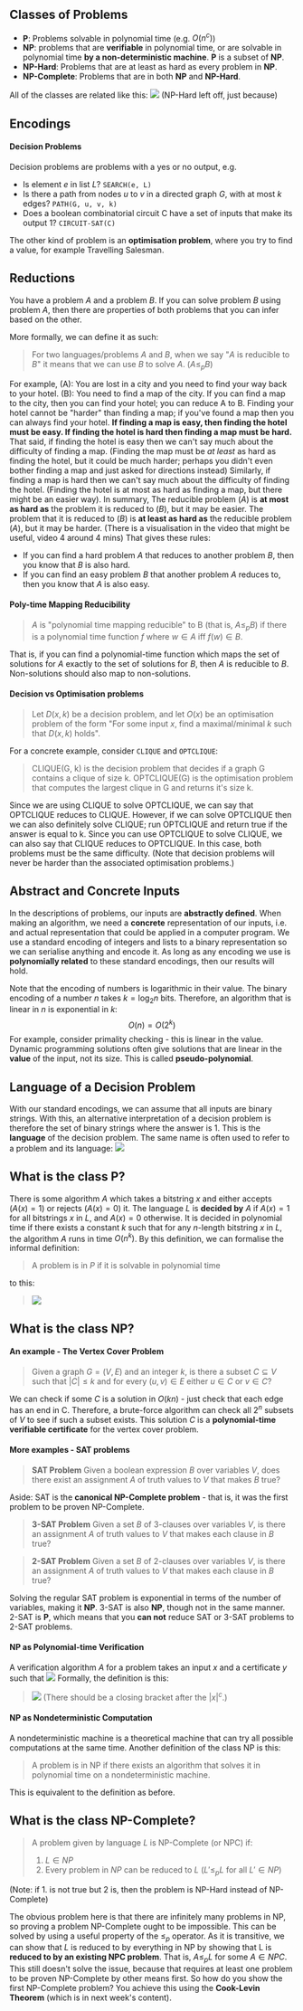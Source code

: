 ## Classes of Problems
- **P**: Problems solvable in polynomial time (e.g. $O(n^c)$)
- **NP**: problems that are **verifiable** in polynomial time, or are solvable in polynomial time **by a non-deterministic machine**. **P** is a subset of **NP**.
- **NP-Hard**: Problems that are at least as hard as every problem in **NP**.
- **NP-Complete**: Problems that are in both **NP** and **NP-Hard**.

All of the classes are related like this:
![](Pasted%20image%2020230426130826.png)
(NP-Hard left off, just because)

## Encodings
#### Decision Problems
Decision problems are problems with a yes or no output, e.g.
- Is element $e$ in list $L$? `SEARCH(e, L)`
- Is there a path from nodes $u$ to $v$ in a directed graph $G$, with at most $k$ edges? `PATH(G, u, v, k)`
- Does a boolean combinatorial circuit C have a set of inputs that make its output 1? `CIRCUIT-SAT(C)`

The other kind of problem is an **optimisation problem**, where you try to find a value, for example Travelling Salesman.

## Reductions
You have a problem $A$ and a problem $B$. If you can solve problem $B$ using problem $A$, then there are properties of both problems that you can infer based on the other.

More formally, we can define it as such:
> For two languages/problems $A$ and $B$, when we say "$A$ is reducible to $B$" it means that we can use $B$ to solve $A$. ($A \leq_p B$)

For example, 
(A): You are lost in a city and you need to find your way back to your hotel.
(B): You need to find a map of the city.
If you can find a map to the city, then you can find your hotel; you can reduce A to B.
Finding your hotel cannot be "harder" than finding a map; if you've found a map then you can always find your hotel.
**If finding a map is easy, then finding the hotel must be easy. If finding the hotel is hard then finding a map must be hard.**
That said, if finding the hotel is easy then we can't say much about the difficulty of finding a map. (Finding the map must be *at least* as hard as finding the hotel, but it could be much harder; perhaps you didn't even bother finding a map and just asked for directions instead)
Similarly, if finding a map is hard then we can't say much about the difficulty of finding the hotel. (Finding the hotel is at most as hard as finding a map, but there might be an easier way).
In summary, The reducible problem ($A$) is **at most as hard as** the problem it is reduced to ($B$), but it may be easier. The problem that it is reduced to ($B$) is **at least as hard as** the reducible problem ($A$), but it may be harder.
(There is a visualisation in the video that might be useful, video 4 around 4 mins)
That gives these rules:
- If you can find a hard problem $A$ that reduces to another problem $B$, then you know that $B$ is also hard.
- If you can find an easy problem $B$ that another problem $A$ reduces to, then you know that $A$ is also easy.

#### Poly-time Mapping Reducibility
> $A$ is "polynomial time mapping reducible" to B (that is, $A \leq_p B$) if there is a polynomial time function $f$ where $w \in A$ iff $f(w) \in B$.

That is, if you can find a polynomial-time function which maps the set of solutions for $A$ exactly to the set of solutions for $B$, then $A$ is reducible to $B$. Non-solutions should also map to non-solutions.

#### Decision vs Optimisation problems
> Let $D(x, k)$ be a decision problem, and let $O(x)$ be an optimisation problem of the form "For some input $x$, find a maximal/minimal $k$ such that $D(x, k)$ holds".

For a concrete example, consider `CLIQUE` and `OPTCLIQUE`:
> CLIQUE(G, k) is the decision problem that decides if a graph G contains a clique of size k.
> OPTCLIQUE(G) is the optimisation problem that computes the largest clique in G and returns it's size k.

Since we are using CLIQUE to solve OPTCLIQUE, we can say that OPTCLIQUE reduces to CLIQUE.
However, if we can solve OPTCLIQUE then we can also definitely solve CLIQUE; run OPTCLIQUE and return true if the answer is equal to k. Since you can use OPTCLIQUE to solve CLIQUE, we can also say that CLIQUE reduces to OPTCLIQUE.
In this case, both problems must be the same difficulty.
(Note that decision problems will never be harder than the associated optimisation problems.)

## Abstract and Concrete Inputs
In the descriptions of problems, our inputs are **abstractly defined**. When making an algorithm, we need a **concrete** representation of our inputs, i.e. and actual representation that could be applied in a computer program.
We use a standard encoding of integers and lists to a binary representation so we can serialise anything and encode it. As long as any encoding we use is **polynomially related** to these standard encodings, then our results will hold.

Note that the encoding of numbers is logarithmic in their value. The binary encoding of a number $n$ takes $k = \log_2{n}$ bits. Therefore, an algorithm that is linear in $n$ is exponential in $k$:
$$O(n) = O(2^k)$$
For example, consider primality checking - this is linear in the value.
Dynamic programming solutions often give solutions that are linear in the **value** of the input, not its size.
This is called **pseudo-polynomial**.
## Language of a Decision Problem
With our standard encodings, we can assume that all inputs are binary strings. 
With this, an alternative interpretation of a decision problem is therefore the set of binary strings where the answer is 1. This is the **language** of the decision problem.
The same name is often used to refer to a problem and its language:
![](Pasted%20image%2020230426110908.png)
## What is the class P?
There is some algorithm $A$ which takes a bitstring $x$ and either accepts ($A(x) = 1$) or rejects ($A(x) = 0$) it.
The language $L$ is **decided by** $A$ if $A(x) = 1$ for all bitstrings $x$ in $L$, and $A(x) = 0$ otherwise.
It is decided in polynomial time if there exists a constant $k$ such that for any $n$-length bitstring $x$ in $L$, the algorithm $A$ runs in time $O(n^k)$.
By this definition, we can formalise the informal definition:
> A problem is in $P$ if it is solvable in polynomial time

to this:
> ![](Pasted%20image%2020230426112124.png)

## What is the class NP?
#### An example - The Vertex Cover Problem
> Given a graph $G = (V, E)$ and an integer $k$, is there a subset $C \subseteq V$ such that $|C| \leq k$ and for every $(u, v) \in E$ either $u \in C$ or $v \in C$?

We can check if some $C$ is a solution in $O(kn)$ - just check that each edge has an end in C.
Therefore, a brute-force algorithm can check all $2^n$ subsets of $V$ to see if such a subset exists.
This solution $C$ is a **polynomial-time verifiable certificate** for the vertex cover problem. 
#### More examples - SAT problems
> **SAT Problem**
> Given a boolean expression $B$ over variables $V$, does there exist an assignment $A$ of truth values to $V$ that makes $B$ true?

Aside: SAT is the **canonical NP-Complete problem** - that is, it was the first problem to be proven NP-Complete.

> **3-SAT Problem**
> Given a set $B$ of 3-clauses over variables $V$, is there an assignment $A$ of truth values to $V$ that makes each clause in $B$ true?

> **2-SAT Problem**
> Given a set $B$ of 2-clauses over variables $V$, is there an assignment $A$ of truth values to $V$ that makes each clause in $B$ true?

Solving the regular SAT problem is exponential in terms of the number of variables, making it **NP**. 3-SAT is also **NP**, though not in the same manner. 2-SAT is **P**, which means that you **can not** reduce SAT or 3-SAT problems to 2-SAT problems.
#### NP as Polynomial-time Verification
A verification algorithm $A$ for a problem takes an input $x$ and a certificate $y$ such that
![](Pasted%20image%2020230426115936.png)
Formally, the definition is this:
> ![](Pasted%20image%2020230426120144.png)
> (There should be a closing bracket after the $|x|^c$.)

#### NP as Nondeterministic Computation
A nondeterministic machine is a theoretical machine that can try all possible computations at the same time.
Another definition of the class NP is this:
> A problem is in NP if there exists an algorithm that solves it in polynomial time on a nondeterministic machine.

This is equivalent to the definition as before.

## What is the class NP-Complete?
> A problem given by language $L$ is NP-Complete (or NPC) if:
> 1. $L \in NP$
> 2. Every problem in $NP$ can be reduced to $L$ ($L' \leq_p L \text{ for all } L' \in NP$)

(Note: if 1. is not true but 2 is, then the problem is NP-Hard instead of NP-Complete)

The obvious problem here is that there are infinitely many problems in NP, so proving a problem NP-Complete ought to be impossible.
This can be solved by using a useful property of the $\leq_p$ operator. As it is transitive, we can show that $L$ is reduced to by everything in NP by showing that L is **reduced to by an existing NPC problem**. That is, $A \leq_p L \text{ for some } A \in NPC$.
This still doesn't solve the issue, because that requires at least one problem to be proven NP-Complete by other means first. So how do you show the first NP-Complete problem? You achieve this using the **Cook-Levin Theorem** (which is in next week's content).